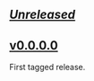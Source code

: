 ## [_Unreleased_](https://github.com/freckle/debug-print/compare/v0.0.0.0...main)

## [v0.0.0.0](https://github.com/freckle/debug-print/tree/v0.0.0.0)

First tagged release.
